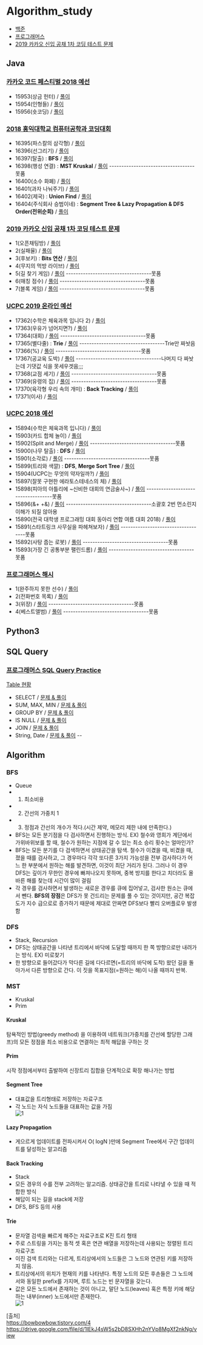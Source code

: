 # Algorithm_study

- <a href="https://www.acmicpc.net/">백준</a>
- <a href="https://programmers.co.kr/learn/challenges">프로그래머스</a>
- <a href="http://tech.kakao.com/2018/09/21/kakao-blind-recruitment-for2019-round-1/">2019 카카오 신입 공채 1차 코딩 테스트 문제</a>

## Java


### <a href="https://www.acmicpc.net/category/detail/1897">카카오 코드 페스티벌 2018 예선</a>
- 15953(상금 헌터) / <a href="https://github.com/ydj515/Algorithm_study/blob/master/Java/src/num15953/Main.java">풀이</a>
- 15954(인형들) / <a href="https://github.com/ydj515/Algorithm_study/blob/master/Java/src/num15954/Main.java">풀이</a>
- 15956(숏코딩) / <a href="https://github.com/ydj515/Algorithm_study/blob/master/Java/src/num15956/Main.java">풀이</a>


### <a href="https://www.acmicpc.net/category/detail/1945">2018 홍익대학교 컴퓨터공학과 코딩대회</a>
- 16395(파스칼의 삼각형) / <a href="https://github.com/ydj515/Algorithm_study/blob/master/Java/src/num16395/Main.java">풀이</a>
- 16396(선그리기) / <a href="https://github.com/ydj515/Algorithm_study/blob/master/Java/src/num16396/Main.java">풀이</a>
- 16397(탈출) : **BFS** / <a href="https://github.com/ydj515/Algorithm_study/blob/master/Java/src/num16397/Main.java">풀이</a>
- 16398(행성 연결) : **MST Kruskal** / <a href="#">풀이</a> -----------------------------------못품
- 16400(소수 화폐) / <a href="https://github.com/ydj515/Algorithm_study/blob/master/Java/src/num16400/Main.java">풀이</a>
- 16401(과자 나눠주기) / <a href="https://github.com/ydj515/Algorithm_study/blob/master/Java/src/num16401/Main.java">풀이</a>
- 16402(제국) : **Union Find** / <a href="https://github.com/ydj515/Algorithm_study/blob/master/Java/src/num16402/Main.java">풀이</a>
- 16404(주식회사 승범이네) : **Segment Tree & Lazy Propagation & DFS Order(전위순회)** / <a href="https://github.com/ydj515/Algorithm_study/blob/master/Java/src/num16404/Main.java">풀이</a>


### <a href="http://tech.kakao.com/2018/09/21/kakao-blind-recruitment-for2019-round-1/">2019 카카오 신입 공채 1차 코딩 테스트 문제</a>
- 1(오픈채팅방) / <a href="https://github.com/ydj515/Algorithm_study/blob/master/Java/src/kakao/blind/test2019/num1/Main.java">풀이</a>
- 2(실패율) / <a href="https://github.com/ydj515/Algorithm_study/blob/master/Java/src/kakao/blind/test2019/num2/Main.java">풀이</a>
- 3(후보키) : **Bits 연산** / <a href="https://github.com/ydj515/Algorithm_study/blob/master/Java/src/kakao/blind/test2019/num3/Main.java">풀이</a>
- 4(무지의 먹방 라이브) / <a href="https://github.com/ydj515/Algorithm_study/blob/master/Java/src/kakao/blind/test2019/num4/Main.java">풀이</a>
- 5(길 찾기 게임) / <a href="#">풀이</a> -----------------------------------못품
- 6(매칭 점수) / <a href="#">풀이</a> -----------------------------------못품
- 7(블록 게임) / <a href="#">풀이</a> -----------------------------------못품


### <a href="https://www.acmicpc.net/contest/view/449">UCPC 2019 온라인 예선</a>
- 17362(수학은 체육과목 입니다 2) / <a href="https://github.com/ydj515/Algorithm_study/blob/master/Java/src/num17362/Main.java">풀이</a>
- 17363(우유가 넘어지면?) / <a href="https://github.com/ydj515/Algorithm_study/blob/master/Java/src/num17363/Main.java">풀이</a>
- 17364(대회) / <a href="#">풀이</a> -----------------------------------못품
- 17365(별다줄) : **Trie** / <a href="https://github.com/ydj515/Algorithm_study/blob/master/Java/src/num17365/Main.java">풀이</a> -----------------------------------Trie만 짜놧음
- 17366(%) / <a href="#">풀이</a> -----------------------------------못품
- 17367(공교육 도박) / <a href="#">풀이</a> -----------------------------------나머지 다 짜놧는데 기댓값 식을 못세우겟음;;;
- 17368(교점 세기) / <a href="#">풀이</a> -----------------------------------못품
- 17369(유령의 집) / <a href="#">풀이</a> -----------------------------------못품
- 17370(육각형 우리 속의 개미) : **Back Tracking** / <a href="https://github.com/ydj515/Algorithm_study/blob/master/Java/src/num17370/Main.java">풀이</a>
- 17371(이사) / <a href="https://github.com/ydj515/Algorithm_study/blob/master/Java/src/num17371/Main.java">풀이</a>


### <a href="https://www.acmicpc.net/category/detail/1891">UCPC 2018 예선</a>
- 15894(수학은 체육과목 입니다) / <a href="https://github.com/ydj515/Algorithm_study/blob/master/Java/src/num15894/Main.java">풀이</a>
- 15903(카드 합체 놀이) / <a href="https://github.com/ydj515/Algorithm_study/blob/master/Java/src/num15903/Main.java">풀이</a>
- 15902(Split and Merge) / <a href="#">풀이</a> -----------------------------------못품
- 15900(나무 탈출) : **DFS** / <a href="https://github.com/ydj515/Algorithm_study/blob/master/Java/src/num15900/Main.java">풀이</a>
- 15901(소각로) / <a href="#">풀이</a> -----------------------------------못품
- 15899(트리와 색깔) : **DFS**, **Merge Sort Tree** / <a href="https://github.com/ydj515/Algorithm_study/blob/master/Java/src/num15899/Main.java">풀이</a>
- 15904(UCPC는 무엇의 약자일까?) / <a href="https://github.com/ydj515/Algorithm_study/blob/master/Java/src/num15904/Main.java">풀이</a> 
- 15897(잘못 구현한 에라토스테네스의 체) / <a href="https://github.com/ydj515/Algorithm_study/blob/master/Java/src/num15897/Main.java">풀이</a>
- 15898(피아의 아틀리에 ~신비한 대회의 연금술사~) / <a href="#">풀이</a> -----------------------------------못품
- 15896(&+ +&) / <a href="https://github.com/ydj515/Algorithm_study/blob/master/Java/src/num15896/Main.java">풀이</a> -----------------------------------소괄호 2번 먼소린지 이해가 되질 않아용
- 15890(전국 대학생 프로그래밍 대회 동아리 연합 여름 대회 2018) / <a href="https://github.com/ydj515/Algorithm_study/blob/master/Java/src/num15890/Main.java">풀이</a>
- 15891(스타트링크 사무실을 파헤쳐보자) / <a href="#">풀이</a> -----------------------------------못품
- 15892(사탕 줍는 로봇) / <a href="#">풀이</a> -----------------------------------못품
- 15893(가장 긴 공통부분 팰린드롬) / <a href="#">풀이</a> -----------------------------------못품

### <a href="https://programmers.co.kr/learn/courses/30/parts/12077">프로그래머스 해시</a>
- 1(완주하지 못한 선수) / <a href="https://github.com/ydj515/Algorithm_study/blob/master/Java/src/programmers/hash/num1/Main.java">풀이</a>
- 2(전화번호 목록) / <a href="https://github.com/ydj515/Algorithm_study/blob/master/Java/src/programmers/hash/num2/Main.java">풀이</a>
- 3(위장) / <a href="######">풀이</a> -----------------------------------못품
- 4(베스트앨범) / <a href="#">풀이</a> -----------------------------------못품


## Python3

## SQL Query
### <a href="https://programmers.co.kr/learn/challenges?selected_part_id=17044">프로그래머스 SQL Query Practice</a>
<a href="https://github.com/ydj515/record-study/tree/master/SQL">Table 현황</a>
- SELECT / <a href="https://github.com/ydj515/Algorithm_study/blob/master/SQL/SELECT">문제 & 풀이</a>
- SUM, MAX, MIN / <a href="https://github.com/ydj515/Algorithm_study/blob/master/SQL/SUM,MIN,MAX">문제 & 풀이</a>
- GROUP BY / <a href="https://github.com/ydj515/Algorithm_study/blob/master/SQL/GROUP_BY">문제 & 풀이</a>
- IS NULL / <a href="https://github.com/ydj515/Algorithm_study/blob/master/SQL/IS_NULL">문제 & 풀이</a>
- JOIN / <a href="https://github.com/ydj515/Algorithm_study/blob/master/SQL/JOIN">문제 & 풀이</a>
- String, Date / <a href="https://github.com/ydj515/Algorithm_study/blob/master/SQL/String_and_Date">문제 & 풀이</a>
--

## Algorithm
### BFS
- Queue
- 1. 최소비용
- 2. 간선의 가중치 1
- 3. 정점과 간선의 개수가 적다.(시간 제약, 메모리 제한 내에 만족한다.)
- BFS는 모든 분기점을 다 검사하면서 진행하는 방식. EX) 철수와 영희가 계단에서 가위바위보를 할 때, 철수가 원하는 지점에 갈 수 있는 최소 승리 횟수는 얼마인가?
- BFS는 모든 분기를 다 검색하면서 상태공간을 탐색. 철수가 이겼을 때, 비겼을 때, 졌을 때를 검사하고, 그 경우마다 각각 또다른 3가지 가능성을 전부 검사하다가  어느 한 부분에서 원하는 해를 발견하면, 이것이 최단 거리가 된다. 그러나  이 경우 DFS는 깊이가 무한인 경우에 빠져나오지 못하며, 중복 방지를 한다고 치더라도 올바른 해를 찾는데 시간이 많이 걸림 
- 각 경우를 검사하면서 발생하는 새로운 경우를 큐에 집어넣고, 검사한 원소는 큐에서 뺀다. **BFS의 장점**은 DFS가 못 건드리는 문제를 풀 수 있는 것이지만, 공간 복잡도가 지수 급으로로 증가하기 때문에 제대로 안짜면 DFS보다 빨리 오버플로우 발생함

### DFS
- Stack, Recursion
- DFS는 상태공간을 나타낸 트리에서 바닥에 도달할 때까지 한 쪽 방향으로만 내려가는 방식. EX) 미로찾기 
- 한 방향으로 들어갔다가 막다른 길에 다다르면(=트리의 바닥에 도착) 왔던 길을 돌아가서 다른 방향으로 간다. 이 짓을 목표지점(=원하는 해)이 나올 때까지 반복.


### MST
- Kruskal
- Prim

#### Kruskal
탐욕적인 방법(greedy method) 을 이용하여 네트워크(가중치를 간선에 할당한 그래프)의 모든 정점을 최소 비용으로 연결하는 최적 해답을 구하는 것

#### Prim
시작 정점에서부터 출발하여 신장트리 집합을 단계적으로 확장 해나가는 방법

#### Segment Tree
- 대표값을 트리형태로 저장하는 자료구조
- 각 노드는 자식 노드들을 대표하는 값을 가짐  
![1](https://user-images.githubusercontent.com/32935365/63648002-403e6a00-c764-11e9-87cb-e485ad5d577b.PNG)

#### Lazy Propagation
- 게으르게 업데이트를 전파시켜서 O( logN )만에 Segment Tree에서 구간 업데이트를 달성하는 알고리즘

#### Back Tracking
- Stack
- 모든 경우의 수를 전부 고려하는 알고리즘. 상태공간을 트리로 나타낼 수 있을 때 적합한 방식
- 해답이 되는 길을 stack에 저장
- DFS, BFS 등의 사용

#### Trie
- 문자열 검색을 빠르게 해주는 자료구조로 K진 트리 형태
- 주로 스트링을 가지는 동적 셋 혹은 연관 배열을 저장하는데 사용되는 정렬된 트리 자료구조
- 이진 검색 트리와는 다르게, 트리상에서의 노드들은 그 노드와 연관된 키를 저장하지 않음.
- 트리상에서의 위치가 현재의 키를 나타낸다. 특정 노드의 모든 후손들은 그 노드에서와 동일한 prefix를 가지며, 루트 노드는 빈 문자열을 갖는다.
- 값은 모든 노드에서 존재하는 것이 아니고, 말단 노드(leaves) 혹은 특정 키에 해당하는 내부(inner) 노드에서만 존재한다.  
![1](https://user-images.githubusercontent.com/32935365/64130050-cc066500-cdfa-11e9-9847-edad9d4c458f.PNG)



[출처]  
https://bowbowbow.tistory.com/4  
https://drive.google.com/file/d/1lEkJ4sW5s2bD8SXHh2nYVp8MgXf2nkNg/view  
